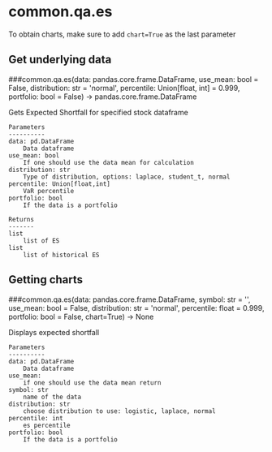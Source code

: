 # common.qa.es

To obtain charts, make sure to add `chart=True` as the last parameter

## Get underlying data 
###common.qa.es(data: pandas.core.frame.DataFrame, use_mean: bool = False, distribution: str = 'normal', percentile: Union[float, int] = 0.999, portfolio: bool = False) -> pandas.core.frame.DataFrame

Gets Expected Shortfall for specified stock dataframe

    Parameters
    ----------
    data: pd.DataFrame
        Data dataframe
    use_mean: bool
        If one should use the data mean for calculation
    distribution: str
        Type of distribution, options: laplace, student_t, normal
    percentile: Union[float,int]
        VaR percentile
    portfolio: bool
        If the data is a portfolio

    Returns
    -------
    list
        list of ES
    list
        list of historical ES

## Getting charts 
###common.qa.es(data: pandas.core.frame.DataFrame, symbol: str = '', use_mean: bool = False, distribution: str = 'normal', percentile: float = 0.999, portfolio: bool = False, chart=True) -> None

Displays expected shortfall

    Parameters
    ----------
    data: pd.DataFrame
        Data dataframe
    use_mean:
        if one should use the data mean return
    symbol: str
        name of the data
    distribution: str
        choose distribution to use: logistic, laplace, normal
    percentile: int
        es percentile
    portfolio: bool
        If the data is a portfolio
